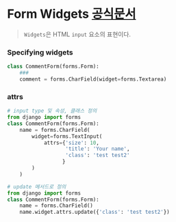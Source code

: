 # Form Widgets [공식문서](https://docs.djangoproject.com/en/3.1/ref/forms/widgets/)

> `Widgets`은 HTML `input` 요소의 표현이다. 

### Specifying  widgets

```python
class CommentForm(forms.Form): 
    ###
    comment = forms.CharField(widget=forms.Textarea)
```



### attrs

```python
# input type 및 속성, 클래스 정의
from django import forms
class CommentForm(forms.Form):
    name = forms.CharField(
        widget=forms.TextInput(
            attrs={'size': 10, 
                   'title': 'Your name',
                   'class': 'test test2'
                  }
        )
    )
```

```python
# update 메서드로 정의
from django import forms
class CommentForm(forms.Form):
    name = forms.CharField()
    name.widget.attrs.update({'class': 'test test2'})
    

```

